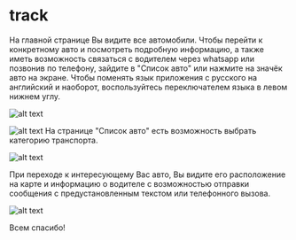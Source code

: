 # track

На главной странице Вы видите все автомобили. 
Чтобы перейти к конкретному авто и посмотреть подробную информацию, а также иметь возможность связаться с водителем через whatsapp или позвонив по телефону, зайдите в "Список авто" или нажмите на значёк авто на экране.
Чтобы поменять язык приложения с русского на английский и наоборот, воспользуйтесь переключателем языка в левом нижнем углу.

![alt text](https://github.com/antikonst/track/blob/master/photo_2023-06-18_15-39-32.jpg?raw=true)

![alt text](https://github.com/antikonst/track/blob/master/photo_2023-06-18_15-39-28.jpg?raw=true)
На странице "Список авто" есть возможность выбрать категорию транспорта.

![alt text](https://github.com/antikonst/track/blob/master/photo_2023-06-18_15-39-19.jpg?raw=true)

При переходе к интересующему Вас авто, Вы видите его расположение на карте и информацию о водителе с возможностью отправки сообщения с предустановленным текстом или телефонного вызова.

![alt text](https://github.com/antikonst/track/blob/master/photo_2023-06-18_15-38-49.jpg?raw=true)

Всем спасибо!
